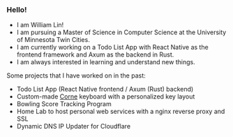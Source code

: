 ### Hello!

- I am William Lin!
- I am pursuing a Master of Science in Computer Science at the University of Minnesota Twin Cities.
- I am currently working on a Todo List App with React Native as the frontend framework and Axum as the backend in Rust.
- I am always interested in learning and understand new things.

Some projects that I have worked on in the past:
- Todo List App (React Native frontend / Axum (Rust) backend)
- Custom-made [Corne](https://github.com/foostan/crkbd) keyboard with a personalized key layout
- Bowling Score Tracking Program
- Home Lab to host personal web services with a nginx reverse proxy and SSL
- Dynamic DNS IP Updater for Cloudflare

<!--
**will-lin2021/will-lin2021** is a ✨ _special_ ✨ repository because its `README.md` (this file) appears on your GitHub profile.

Here are some ideas to get you started:

- 🔭 I’m currently working on ...
- 🌱 I’m currently learning ...
- 👯 I’m looking to collaborate on ...
- 🤔 I’m looking for help with ...
- 💬 Ask me about ...
- 📫 How to reach me: ...
- 😄 Pronouns: ...
- ⚡ Fun fact: ...
-->
